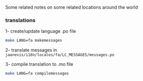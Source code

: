 Some related notes on some related locations around the world


### translations

1- create/update language .po file
```bash
make LANG=fa makemessages
```

2- translate messages in ```jaanevis/i18n/locales/fa/LC_MESSAGES/messages.po```

3- compile translation to .mo file
```bash
make LANG=fa compilemessages
```
